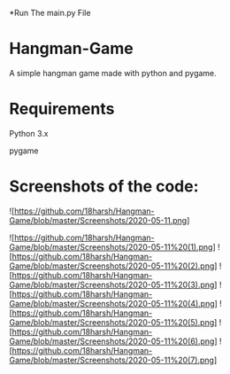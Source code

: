 *Run The main.py File
# Hangman-Game
A simple hangman game made with python and pygame.
# Requirements
Python 3.x

pygame
# Screenshots of the code:
![https://github.com/18harsh/Hangman-Game/blob/master/Screenshots/2020-05-11.png]

![https://github.com/18harsh/Hangman-Game/blob/master/Screenshots/2020-05-11%20(1).png]
![https://github.com/18harsh/Hangman-Game/blob/master/Screenshots/2020-05-11%20(2).png]
![https://github.com/18harsh/Hangman-Game/blob/master/Screenshots/2020-05-11%20(3).png]
![https://github.com/18harsh/Hangman-Game/blob/master/Screenshots/2020-05-11%20(4).png]
![https://github.com/18harsh/Hangman-Game/blob/master/Screenshots/2020-05-11%20(5).png]
![https://github.com/18harsh/Hangman-Game/blob/master/Screenshots/2020-05-11%20(6).png]
![https://github.com/18harsh/Hangman-Game/blob/master/Screenshots/2020-05-11%20(7).png]

